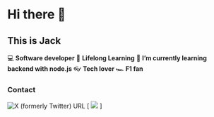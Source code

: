 # Hi there 👋

## This is Jack

💻 **Software developer**
📝 **Lifelong Learning**
🌱 **I’m currently learning backend with node.js**
👓 **Tech lover**
🏎️ **F1 fan**

### Contact
![X (formerly Twitter) URL](https://img.shields.io/twitter/url?url=https%3A%2F%2Ftwitter.com%2Fjackfernandezr&logoColor=blue)
[ <img src="https://iconos8.es/icon/xuvGCOXi8Wyg/linkedin" > ]
